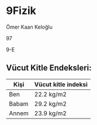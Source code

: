 # 9Fizik
Ömer Kaan Keloğlu

97

9-E

## Vücut Kitle Endeksleri:
|Kişi|Vücut kitle indeksi|
|-----------|-----------|
|Ben|22.2 kg/m2|İdeal kilo|
|Babam|29.2 kg/m2|İdeal kilonun üzeri|
|Annem|23.9 kg/m2|İdeal kilo|
